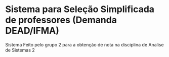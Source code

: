 # Sistema para Seleção Simplificada de professores (Demanda DEAD/IFMA)

Sistema Feito pelo grupo 2 para a obtenção de nota na disciplina de Analise de Sistemas 2